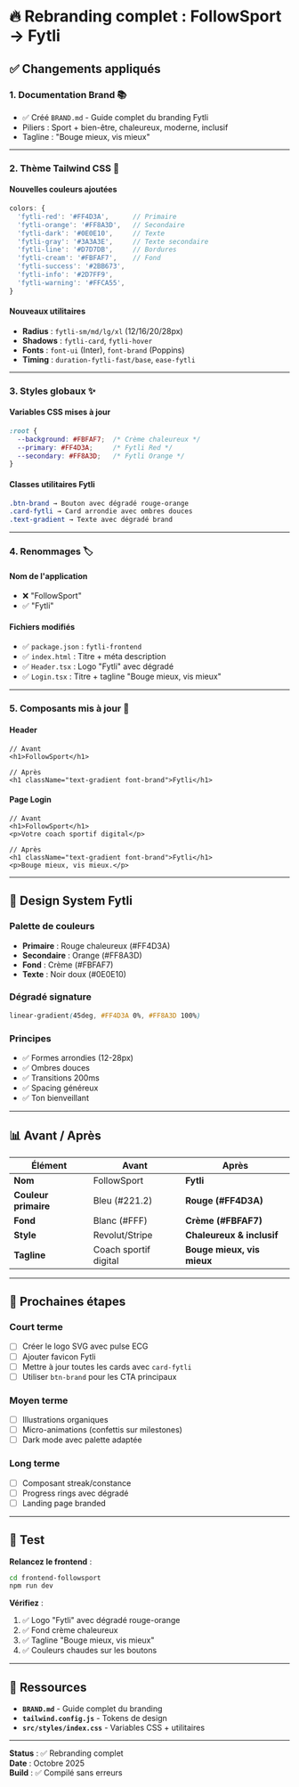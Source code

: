 # 🔥 Rebranding complet : FollowSport → Fytli

## ✅ Changements appliqués

### 1. **Documentation Brand** 📚
- ✅ Créé `BRAND.md` - Guide complet du branding Fytli
- Piliers : Sport + bien-être, chaleureux, moderne, inclusif
- Tagline : "Bouge mieux, vis mieux"

---

### 2. **Thème Tailwind CSS** 🎨

#### Nouvelles couleurs ajoutées
```js
colors: {
  'fytli-red': '#FF4D3A',      // Primaire
  'fytli-orange': '#FF8A3D',   // Secondaire
  'fytli-dark': '#0E0E10',     // Texte
  'fytli-gray': '#3A3A3E',     // Texte secondaire
  'fytli-line': '#D7D7DB',     // Bordures
  'fytli-cream': '#FBFAF7',    // Fond
  'fytli-success': '#2BB673',
  'fytli-info': '#2D7FF9',
  'fytli-warning': '#FFCA55',
}
```

#### Nouveaux utilitaires
- **Radius** : `fytli-sm/md/lg/xl` (12/16/20/28px)
- **Shadows** : `fytli-card`, `fytli-hover`
- **Fonts** : `font-ui` (Inter), `font-brand` (Poppins)
- **Timing** : `duration-fytli-fast/base`, `ease-fytli`

---

### 3. **Styles globaux** ✨

#### Variables CSS mises à jour
```css
:root {
  --background: #FBFAF7;  /* Crème chaleureux */
  --primary: #FF4D3A;     /* Fytli Red */
  --secondary: #FF8A3D;   /* Fytli Orange */
}
```

#### Classes utilitaires Fytli
```css
.btn-brand → Bouton avec dégradé rouge-orange
.card-fytli → Card arrondie avec ombres douces
.text-gradient → Texte avec dégradé brand
```

---

### 4. **Renommages** 🏷️

#### Nom de l'application
- ❌ "FollowSport" 
- ✅ "Fytli"

#### Fichiers modifiés
- ✅ `package.json` : `fytli-frontend`
- ✅ `index.html` : Titre + méta description
- ✅ `Header.tsx` : Logo "Fytli" avec dégradé
- ✅ `Login.tsx` : Titre + tagline "Bouge mieux, vis mieux"

---

### 5. **Composants mis à jour** 🧩

#### Header
```tsx
// Avant
<h1>FollowSport</h1>

// Après
<h1 className="text-gradient font-brand">Fytli</h1>
```

#### Page Login
```tsx
// Avant
<h1>FollowSport</h1>
<p>Votre coach sportif digital</p>

// Après
<h1 className="text-gradient font-brand">Fytli</h1>
<p>Bouge mieux, vis mieux.</p>
```

---

## 🎨 Design System Fytli

### Palette de couleurs
- **Primaire** : Rouge chaleureux (#FF4D3A)
- **Secondaire** : Orange (#FF8A3D)
- **Fond** : Crème (#FBFAF7)
- **Texte** : Noir doux (#0E0E10)

### Dégradé signature
```css
linear-gradient(45deg, #FF4D3A 0%, #FF8A3D 100%)
```

### Principes
- ✅ Formes arrondies (12-28px)
- ✅ Ombres douces
- ✅ Transitions 200ms
- ✅ Spacing généreux
- ✅ Ton bienveillant

---

## 📊 Avant / Après

| Élément | Avant | Après |
|---------|-------|-------|
| **Nom** | FollowSport | **Fytli** |
| **Couleur primaire** | Bleu (#221.2) | **Rouge (#FF4D3A)** |
| **Fond** | Blanc (#FFF) | **Crème (#FBFAF7)** |
| **Style** | Revolut/Stripe | **Chaleureux & inclusif** |
| **Tagline** | Coach sportif digital | **Bouge mieux, vis mieux** |

---

## 🚀 Prochaines étapes

### Court terme
- [ ] Créer le logo SVG avec pulse ECG
- [ ] Ajouter favicon Fytli
- [ ] Mettre à jour toutes les cards avec `card-fytli`
- [ ] Utiliser `btn-brand` pour les CTA principaux

### Moyen terme
- [ ] Illustrations organiques
- [ ] Micro-animations (confettis sur milestones)
- [ ] Dark mode avec palette adaptée

### Long terme
- [ ] Composant streak/constance
- [ ] Progress rings avec dégradé
- [ ] Landing page branded

---

## 🧪 Test

**Relancez le frontend** :
```bash
cd frontend-followsport
npm run dev
```

**Vérifiez** :
1. ✅ Logo "Fytli" avec dégradé rouge-orange
2. ✅ Fond crème chaleureux
3. ✅ Tagline "Bouge mieux, vis mieux"
4. ✅ Couleurs chaudes sur les boutons

---

## 📝 Ressources

- **`BRAND.md`** - Guide complet du branding
- **`tailwind.config.js`** - Tokens de design
- **`src/styles/index.css`** - Variables CSS + utilitaires

---

**Status** : ✅ Rebranding complet  
**Date** : Octobre 2025  
**Build** : ✅ Compilé sans erreurs

